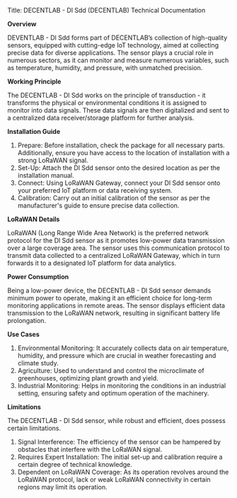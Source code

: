 Title: DECENTLAB - Dl Sdd (DECENTLAB) Technical Documentation

**Overview**

DEVENTLAB - Dl Sdd forms part of DECENTLAB’s collection of high-quality sensors, equipped with cutting-edge IoT technology, aimed at collecting precise data for diverse applications. The sensor plays a crucial role in numerous sectors, as it can monitor and measure numerous variables, such as temperature, humidity, and pressure, with unmatched precision.   

**Working Principle**

The DECENTLAB - Dl Sdd works on the principle of transduction - it transforms the physical or environmental conditions it is assigned to monitor into data signals. These data signals are then digitalized and sent to a centralized data receiver/storage platform for further analysis.

**Installation Guide**

1. Prepare: Before installation, check the package for all necessary parts. Additionally, ensure you have access to the location of installation with a strong LoRaWAN signal.
2. Set-Up: Attach the Dl Sdd sensor onto the desired location as per the installation manual.
3. Connect: Using LoRaWAN Gateway, connect your Dl Sdd sensor onto your preferred IoT platform or data receiving system.
4. Calibration: Carry out an initial calibration of the sensor as per the manufacturer's guide to ensure precise data collection.

**LoRaWAN Details**

LoRaWAN (Long Range Wide Area Network) is the preferred network protocol for the Dl Sdd sensor as it promotes low-power data transmission over a large coverage area. The sensor uses this communication protocol to transmit data collected to a centralized LoRaWAN Gateway, which in turn forwards it to a designated IoT platform for data analytics. 

**Power Consumption**

Being a low-power device, the DECENTLAB - Dl Sdd sensor demands minimum power to operate, making it an efficient choice for long-term monitoring applications in remote areas. The sensor displays efficient data transmission to the LoRaWAN network, resulting in significant battery life prolongation.

**Use Cases**

1. Environmental Monitoring: It accurately collects data on air temperature, humidity, and pressure which are crucial in weather forecasting and climate study.
2. Agriculture: Used to understand and control the microclimate of greenhouses, optimizing plant growth and yield.
3. Industrial Monitoring: Helps in monitoring the conditions in an industrial setting, ensuring safety and optimum operation of the machinery.

**Limitations**

The DECENTLAB - Dl Sdd sensor, while robust and efficient, does possess certain limitations. 

1. Signal Interference: The efficiency of the sensor can be hampered by obstacles that interfere with the LoRaWAN signal.
2. Requires Expert Installation: The initial set-up and calibration require a certain degree of technical knowledge.
3. Dependent on LoRaWAN Coverage: As its operation revolves around the LoRaWAN protocol, lack or weak LoRaWAN connectivity in certain regions may limit its operation.
